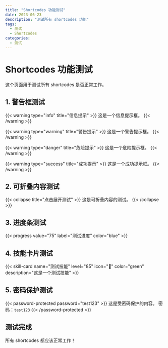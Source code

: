 ```yaml
---
title: "Shortcodes 功能测试"
date: 2023-06-23
description: "测试所有 shortcodes 功能"
tags:
  - 测试
  - Shortcodes
categories:
  - 测试
---
```


# Shortcodes 功能测试

这个页面用于测试所有 shortcodes 是否正常工作。

## 1. 警告框测试

{{< warning type="info" title="信息提示" >}}
这是一个信息提示框。
{{< /warning >}}

{{< warning type="warning" title="警告提示" >}}
这是一个警告提示框。
{{< /warning >}}

{{< warning type="danger" title="危险提示" >}}
这是一个危险提示框。
{{< /warning >}}

{{< warning type="success" title="成功提示" >}}
这是一个成功提示框。
{{< /warning >}}

## 2. 可折叠内容测试

{{< collapse title="点击展开测试" >}}
这是可折叠内容的测试。
{{< /collapse >}}

## 3. 进度条测试

{{< progress value="75" label="测试进度" color="blue" >}}

## 4. 技能卡片测试

{{< skill-card name="测试技能" level="85" icon="🧪" color="green" description="这是一个测试技能" >}}

## 5. 密码保护测试

{{< password-protected password="test123" >}}
这是受密码保护的内容。
密码：`test123`
{{< /password-protected >}}

## 测试完成

所有 shortcodes 都应该正常工作！
